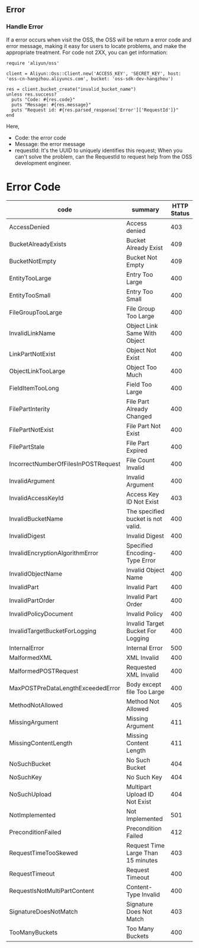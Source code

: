 ## Error

### Handle Error

If a error occurs when visit the OSS, the OSS will be return a error code and error message, making it easy for users to locate problems, and make the appropriate treatment. For code not 2XX, you can get information:

    require 'aliyun/oss'
    
    client = Aliyun::Oss::Client.new('ACCESS_KEY', 'SECRET_KEY', host: 'oss-cn-hangzhou.aliyuncs.com', bucket: 'oss-sdk-dev-hangzhou')
    
    res = client.bucket_create("invalid_bucket_name")
    unless res.success?
      puts "Code: #{res.code}"
      puts "Message: #{res.message}"
      puts "Request id: #{res.parsed_response['Error']['RequestId']}"
    end
    
Here, 

+ Code: the error code
+ Message: the error message
+ requestId: It's the UUID to uniquely identifies this request; When you can't solve the problem, can the RequestId to request help from the OSS development engineer.   
    

# Error Code

| code  |  summary |  HTTP Status|
|---|---|---|
|AccessDenied	|Access denied | 403|
|BucketAlreadyExists	| Bucket Already Exist|	409|
|BucketNotEmpty	|Bucket Not Empty|	409|
|EntityTooLarge	| Entry Too Large|	400|
|EntityTooSmall	| Entry Too Small|	400|
|FileGroupTooLarge	|File Group Too Large|	400|
|InvalidLinkName	| Object Link Same With Object| 400|
|LinkPartNotExist	| Object Not Exist| 400|
|ObjectLinkTooLarge	| Object Too Much | 400|
|FieldItemTooLong	| Field Too Large| 400|
|FilePartInterity	| File Part Already Changed| 400|
|FilePartNotExist	|File Part Not Exist|	400|
|FilePartStale	| File Part Expired|	400|
|IncorrectNumberOfFilesInPOSTRequest|	File Count Invalid| 400|
|InvalidArgument	|Invalid Argument|	400|
|InvalidAccessKeyId | Access Key ID Not Exist| 403|
|InvalidBucketName	| The specified bucket is not valid.| 400|
|InvalidDigest	| Invalid Digest | 400|
|InvalidEncryptionAlgorithmError	| Specified Encoding-Type Error | 400|
|InvalidObjectName	|Invalid Object Name| 400
|InvalidPart	| Invalid Part| 400|
|InvalidPartOrder	|Invalid Part Order| 400|
|InvalidPolicyDocument	| Invalid Policy| 400|
|InvalidTargetBucketForLogging	|Invalid Target Bucket For Logging| 400|
|InternalError	|Internal Error| 500|
|MalformedXML	|	XML Invalid| 400|
|MalformedPOSTRequest | Requested XML Invalid | 400|
|MaxPOSTPreDataLengthExceededError	| Body except file Too Large | 400|
|MethodNotAllowed	|Method Not Allowed| 405|
|MissingArgument	|Missing Argument| 411|
|MissingContentLength	|Missing Content Length| 411|
|NoSuchBucket	|No Such Bucket| 404|
|NoSuchKey	|No Such Key| 404|
|NoSuchUpload	|Multipart Upload ID Not Exist| 404|
|NotImplemented	|Not Implemented| 501|
|PreconditionFailed	|Precondition Failed| 412|
|RequestTimeTooSkewed	|Request Time Large Than 15 minutes| 403|
|RequestTimeout	|Request Timeout| 400|
|RequestIsNotMultiPartContent | Content-Type Invalid| 400|
|SignatureDoesNotMatch	|Signature Does Not Match|403|
|TooManyBuckets	|Too Many Buckets| 400|
